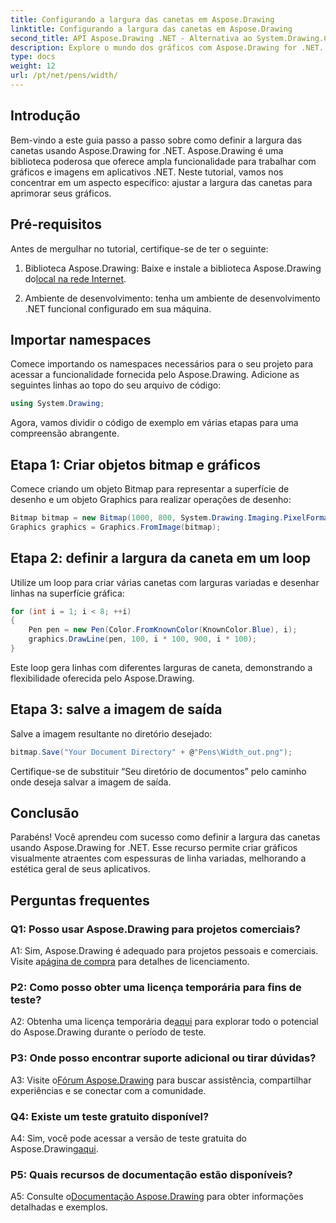 ```yaml
---
title: Configurando a largura das canetas em Aspose.Drawing
linktitle: Configurando a largura das canetas em Aspose.Drawing
second_title: API Aspose.Drawing .NET - Alternativa ao System.Drawing.Common
description: Explore o mundo dos gráficos com Aspose.Drawing for .NET. Aprenda como definir larguras de caneta dinamicamente para obter visuais impressionantes. Comece com nosso guia passo a passo.
type: docs
weight: 12
url: /pt/net/pens/width/
---
```

## Introdução

Bem-vindo a este guia passo a passo sobre como definir a largura das canetas usando Aspose.Drawing for .NET. Aspose.Drawing é uma biblioteca poderosa que oferece ampla funcionalidade para trabalhar com gráficos e imagens em aplicativos .NET. Neste tutorial, vamos nos concentrar em um aspecto específico: ajustar a largura das canetas para aprimorar seus gráficos.

## Pré-requisitos

Antes de mergulhar no tutorial, certifique-se de ter o seguinte:

1.  Biblioteca Aspose.Drawing: Baixe e instale a biblioteca Aspose.Drawing do[local na rede Internet](https://releases.aspose.com/drawing/net/).

2. Ambiente de desenvolvimento: tenha um ambiente de desenvolvimento .NET funcional configurado em sua máquina.

## Importar namespaces

Comece importando os namespaces necessários para o seu projeto para acessar a funcionalidade fornecida pelo Aspose.Drawing. Adicione as seguintes linhas ao topo do seu arquivo de código:

```csharp
using System.Drawing;
```

Agora, vamos dividir o código de exemplo em várias etapas para uma compreensão abrangente.

## Etapa 1: Criar objetos bitmap e gráficos

Comece criando um objeto Bitmap para representar a superfície de desenho e um objeto Graphics para realizar operações de desenho:

```csharp
Bitmap bitmap = new Bitmap(1000, 800, System.Drawing.Imaging.PixelFormat.Format32bppPArgb);
Graphics graphics = Graphics.FromImage(bitmap);
```

## Etapa 2: definir a largura da caneta em um loop

Utilize um loop para criar várias canetas com larguras variadas e desenhar linhas na superfície gráfica:

```csharp
for (int i = 1; i < 8; ++i)
{
    Pen pen = new Pen(Color.FromKnownColor(KnownColor.Blue), i);
    graphics.DrawLine(pen, 100, i * 100, 900, i * 100);
}
```

Este loop gera linhas com diferentes larguras de caneta, demonstrando a flexibilidade oferecida pelo Aspose.Drawing.

## Etapa 3: salve a imagem de saída

Salve a imagem resultante no diretório desejado:

```csharp
bitmap.Save("Your Document Directory" + @"Pens\Width_out.png");
```

Certifique-se de substituir “Seu diretório de documentos” pelo caminho onde deseja salvar a imagem de saída.

## Conclusão

Parabéns! Você aprendeu com sucesso como definir a largura das canetas usando Aspose.Drawing for .NET. Esse recurso permite criar gráficos visualmente atraentes com espessuras de linha variadas, melhorando a estética geral de seus aplicativos.

## Perguntas frequentes

### Q1: Posso usar Aspose.Drawing para projetos comerciais?

 A1: Sim, Aspose.Drawing é adequado para projetos pessoais e comerciais. Visite a[página de compra](https://purchase.aspose.com/buy) para detalhes de licenciamento.

### P2: Como posso obter uma licença temporária para fins de teste?

 A2: Obtenha uma licença temporária de[aqui](https://purchase.aspose.com/temporary-license/) para explorar todo o potencial do Aspose.Drawing durante o período de teste.

### P3: Onde posso encontrar suporte adicional ou tirar dúvidas?

 A3: Visite o[Fórum Aspose.Drawing](https://forum.aspose.com/c/diagram/17) para buscar assistência, compartilhar experiências e se conectar com a comunidade.

### Q4: Existe um teste gratuito disponível?

 A4: Sim, você pode acessar a versão de teste gratuita do Aspose.Drawing[aqui](https://releases.aspose.com/).

### P5: Quais recursos de documentação estão disponíveis?

 A5: Consulte o[Documentação Aspose.Drawing](https://reference.aspose.com/drawing/net/) para obter informações detalhadas e exemplos.